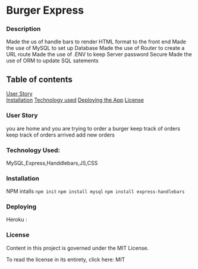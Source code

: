 # Burger Express


### Description 
Made the us of handle bars to render HTML format to the front end
Made the use of MySQL to set up Database 
Made the use of Router to create a URL route 
Made the use of .ENV to keep Server password Secure 
Made the use of ORM to update SQL satements 


## Table of contents

[User Story ](#user)  
[Installation](#installation) 
[Technology used](#technology) 
[Deploying the App](#Deploying)
[License](#License)  

### User Story
  you are home and you are trying to order a burger 
  keep track of orders 
  keep track of orders arrived 
  add new orders 

### Technology Used:
 MySQL,Express,Handdlebars,JS,CSS

### Installation
NPM intalls 
`npm init` 
`npm install mysql`
`npm install express-handlebars`


### Deploying
 Heroku : 
### License
Content in this project is governed under the MIT License.

To read the license in its entirety, click here: MIT